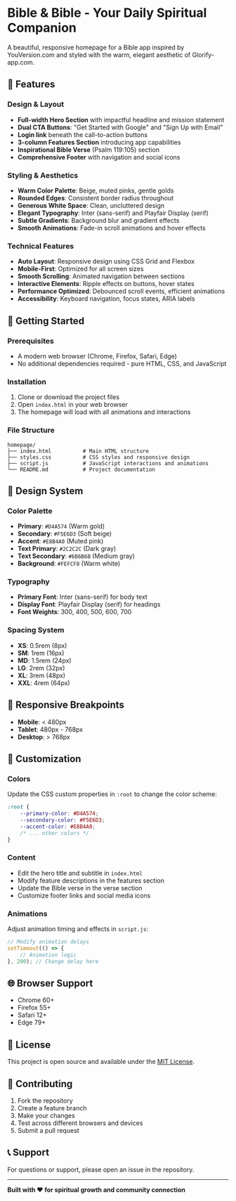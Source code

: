 # Bible & Bible - Your Daily Spiritual Companion

A beautiful, responsive homepage for a Bible app inspired by YouVersion.com and styled with the warm, elegant aesthetic of Glorify-app.com.

## 🌟 Features

### Design & Layout
- **Full-width Hero Section** with impactful headline and mission statement
- **Dual CTA Buttons**: "Get Started with Google" and "Sign Up with Email"
- **Login link** beneath the call-to-action buttons
- **3-column Features Section** introducing app capabilities
- **Inspirational Bible Verse** (Psalm 119:105) section
- **Comprehensive Footer** with navigation and social icons

### Styling & Aesthetics
- **Warm Color Palette**: Beige, muted pinks, gentle golds
- **Rounded Edges**: Consistent border radius throughout
- **Generous White Space**: Clean, uncluttered design
- **Elegant Typography**: Inter (sans-serif) and Playfair Display (serif)
- **Subtle Gradients**: Background blur and gradient effects
- **Smooth Animations**: Fade-in scroll animations and hover effects

### Technical Features
- **Auto Layout**: Responsive design using CSS Grid and Flexbox
- **Mobile-First**: Optimized for all screen sizes
- **Smooth Scrolling**: Animated navigation between sections
- **Interactive Elements**: Ripple effects on buttons, hover states
- **Performance Optimized**: Debounced scroll events, efficient animations
- **Accessibility**: Keyboard navigation, focus states, ARIA labels

## 🚀 Getting Started

### Prerequisites
- A modern web browser (Chrome, Firefox, Safari, Edge)
- No additional dependencies required - pure HTML, CSS, and JavaScript

### Installation
1. Clone or download the project files
2. Open `index.html` in your web browser
3. The homepage will load with all animations and interactions

### File Structure
```
homepage/
├── index.html          # Main HTML structure
├── styles.css          # CSS styles and responsive design
├── script.js           # JavaScript interactions and animations
└── README.md           # Project documentation
```

## 🎨 Design System

### Color Palette
- **Primary**: `#D4A574` (Warm gold)
- **Secondary**: `#F5E6D3` (Soft beige)
- **Accent**: `#E8B4A0` (Muted pink)
- **Text Primary**: `#2C2C2C` (Dark gray)
- **Text Secondary**: `#6B6B6B` (Medium gray)
- **Background**: `#FEFCF8` (Warm white)

### Typography
- **Primary Font**: Inter (sans-serif) for body text
- **Display Font**: Playfair Display (serif) for headings
- **Font Weights**: 300, 400, 500, 600, 700

### Spacing System
- **XS**: 0.5rem (8px)
- **SM**: 1rem (16px)
- **MD**: 1.5rem (24px)
- **LG**: 2rem (32px)
- **XL**: 3rem (48px)
- **XXL**: 4rem (64px)

## 📱 Responsive Breakpoints

- **Mobile**: < 480px
- **Tablet**: 480px - 768px
- **Desktop**: > 768px

## 🔧 Customization

### Colors
Update the CSS custom properties in `:root` to change the color scheme:

```css
:root {
    --primary-color: #D4A574;
    --secondary-color: #F5E6D3;
    --accent-color: #E8B4A0;
    /* ... other colors */
}
```

### Content
- Edit the hero title and subtitle in `index.html`
- Modify feature descriptions in the features section
- Update the Bible verse in the verse section
- Customize footer links and social media icons

### Animations
Adjust animation timing and effects in `script.js`:

```javascript
// Modify animation delays
setTimeout(() => {
    // Animation logic
}, 200); // Change delay here
```

## 🌐 Browser Support

- Chrome 60+
- Firefox 55+
- Safari 12+
- Edge 79+

## 📄 License

This project is open source and available under the [MIT License](LICENSE).

## 🤝 Contributing

1. Fork the repository
2. Create a feature branch
3. Make your changes
4. Test across different browsers and devices
5. Submit a pull request

## 📞 Support

For questions or support, please open an issue in the repository.

---

**Built with ❤️ for spiritual growth and community connection** 